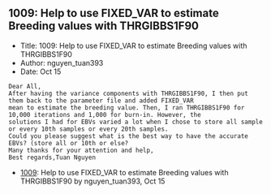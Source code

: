 ## 1009: Help to use FIXED_VAR to estimate Breeding values with THRGIBBS1F90

- Title: 1009: Help to use FIXED_VAR to estimate Breeding values with THRGIBBS1F90
- Author: nguyen_tuan393
- Date: Oct 15

```
Dear All,
After having the variance components with THRGIBBS1F90, I then put them back to the parameter file and added FIXED_VAR
mean to estimate the breeding value. Then, I ran THRGIBBS1F90 for 10,000 iterations and 1,000 for burn-in. However, the
solutions I had for EBVs varied a lot when I chose to store all sample or every 10th samples or every 20th samples.
Could you please suggest what is the best way to have the accurate EBVs? (store all or 10th or else?
Many thanks for your attention and help,
Best regards,Tuan Nguyen
```

- [1009](1009.md): Help to use FIXED_VAR to estimate Breeding values with THRGIBBS1F90 by nguyen_tuan393, Oct 15
